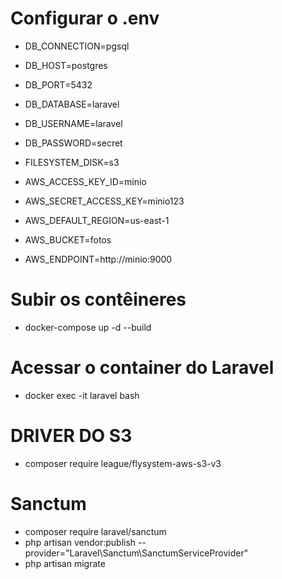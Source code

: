 # Configurar o .env

* DB_CONNECTION=pgsql
* DB_HOST=postgres
* DB_PORT=5432
* DB_DATABASE=laravel
* DB_USERNAME=laravel
* DB_PASSWORD=secret
* FILESYSTEM_DISK=s3

* AWS_ACCESS_KEY_ID=minio
* AWS_SECRET_ACCESS_KEY=minio123
* AWS_DEFAULT_REGION=us-east-1
* AWS_BUCKET=fotos
* AWS_ENDPOINT=http://minio:9000

# Subir os contêineres
* docker-compose up -d --build

# Acessar o container do Laravel
* docker exec -it laravel bash

# DRIVER DO S3
* composer require league/flysystem-aws-s3-v3

# Sanctum

* composer require laravel/sanctum
* php artisan vendor:publish --provider="Laravel\\Sanctum\\SanctumServiceProvider"
* php artisan migrate



